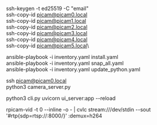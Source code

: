 ssh-keygen -t ed25519 -C "email"\
ssh-copy-id picam@picam0.local\
ssh-copy-id picam@picam1.local\
ssh-copy-id picam@picam2.local\
ssh-copy-id picam@picam3.local\
ssh-copy-id picam@picam4.local\
ssh-copy-id picam@picam5.local\

ansible-playbook -i inventory.yaml install.yaml\
ansible-playbook -i inventory.yaml snap_all.yaml\
ansible-playbook -i inventory.yaml update_python.yaml

ssh picam@picam0.local\
python3 camera_server.py

python3 cli.py
uvicorn ui_server:app --reload

rpicam-vid -t 0 --inline -o - | cvlc stream:///dev/stdin --sout '#rtp{sdp=rtsp://:8000/}' :demux=h264